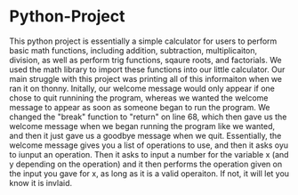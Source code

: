 # Python-Project
This python project is essentially a simple calculator for users to perform basic math functions, including addition, subtraction, multiplicaiton, division, as well as perform trig functions, sqaure roots, and factorials. We used the math library to import these functions into our little calculator. Our main struggle with this project was printing all of this informaiton when we ran it on thonny. Initally, our welcome message would only appear if one chose to quit runnining the program, whereas we wanted the welcome message to appear as soon as someone began to run the program. We changed the "break" function to "return" on line 68, which then gave us the welcome message when we began running the program like we wanted, and then it just gave us a goodbye message when we quit. Essentially, the welcome message gives you a list of operations to use, and then it asks oyu to iunput an operation. Then it asks to input a number for the variable x (and y depending on the operation) and it then performs the operation given on the input you gave for x, as long as it is a valid operaiton. If not, it will let you know it is invlaid. 
